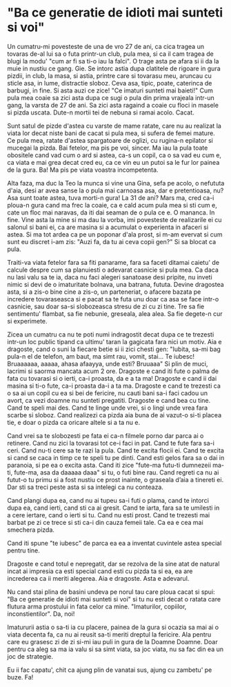 # "Ba ce generatie de idioti mai sunteti si voi"

Un cumatru-mi povesteste de una de vro 27 de ani, ca cica tragea un tovaras de-al lui sa o futa printr-un club, pula mea, si ca il cam tragea de blugi la modu' "cum ar fi sa ti-o iau la falci". O trage asta pe afara si ii da la muie in nustiu ce gang. Gie. Se intorc astia dupa clatitele de rigoare in gura pizdii, in club, la masa, si astia, printre care si tovarasu meu, aruncau cu sticle asa, in lume, distractie sloboz. Ceva asa, tipic, poate, caterinca de barbugi, in fine. Si asta auzi ce zice! "Ce imaturi sunteti mai baieti!" Cum pula mea coaie sa zici asta dupa ce sugi o pula din prima vrajeala intr-un gang, la varsta de 27 de ani. Sa zici asta ragaind a coaie cu floci in masele si pizda uscata. Dute-n mortii tei de nebuna si ramai acolo. Cacat.

Sunt satul de pizde d'astea cu varste de mame ratate, care nu au realizat la viata lor decat niste bani de cacat si pula mea, si sufera de femei mature. Ce pula mea, ratate d'astea spargatoare de oglizi, cu rugina-n epilator si mucegai la pizda. Bai fetelor, ma pis pe voi, sincer. Ma iau la pula toate obositele cand vad cum o ard si astea, ca-s un copil, ca o sa vad eu cum e, ca viata e mai grea decat cred eu, ca ce vin eu un putoi sa le fur lor painea de la gura. Ba! Ma pis pe viata voastra incompetenta.

Alta faza, ma duc la Teo la munca si vine una Gina, sefa pe acolo, o nefututa d'aia, desi ar avea sanse la o pula mai carnoasa asa, dar e pretentioasa, nu? Asa sunt toate astea, tuva morti-n gura! La 31 de ani? Mars ma, cred ca-i ploua-n gura cand ma frec la coaie, ca e cald acum pula mea si sti cum e, cate un floc mai naravas, da iti dai seaman de o pula ce e. O mananca. In fine. Vine asta la mine si ma dau la vorba, imi povesteste de realizarile ei cu salonul si bani ei, ca are masina si a acumulat o experienta in afaceri si astea. Si ma tot ardea ca pe un poponar d'ala prost, si m-am evervat si cum sunt eu discret i-am zis: "Auzi fa, da tu ai ceva copii gen?" Si sa blocat ca pula.

Traiti-va viata fetelor fara sa fiti panarame, fara sa faceti ditamai caietu' de calcule despre cum sa planuiesti o adevarat casnicie si pula mea. Ca daca nu lasi valu sa te ia, daca nu faci alegeri sanatoase desi pripite, nu inveti nimic si devi de o imaturitate bolnava, una batrana, fututa. Devine dragostea asta, si a zis-o bine cine a zis-o, un parteneriat, o afacere bazata pe incredere tovaraseasca si e pacat sa te futa unu doar ca asa se face intr-o casnicie, sau doar sa-si slobozeasca stresu de zi cu zi tine. Tre sa fie sentimentu' flambat, sa fie nebunie, greseala, alea alea. Sa fie degete-n cur si experimete.

Zicea un cumatru ca nu te poti numi indragostit decat dupa ce te trezesti intr-un loc public tipand ca ultimu' taran la gagicata fara nici un motiv. Aia e dragoste, cand o suni la fiecare betie si ii zici chesti gen: "Iubita, sa-mi bag pula-n el de telefon, am baut, ma simt rau, vomit, stai... Te iubesc! Bruaaaaaa, aaaaa, ahasa afaayya, unde esti? Bruuaaa" Si plin de muci, lacrimi si saorma mancata acum 2 ore. Dragoste e cand iti fute o palma de fata cu tovarasi si o ierti, ca-i proasta, da e a ta ma! Dragoste e cand ii dai masina si ti-o fute, ca-i proasta da-i a ta ma. Dragoste e cand te trezesti ca o sa ai un copil cu ea si bei de fericire, nu cauti bani sa-i faci cadou un avort, ca vezi doamne nu sunteti pregatiti. Dragoste e cand bea cu tine. Cand te speli mai des. Cand te linge unde vrei, si o lingi unde vrea fara scarbe si sloboz. Cand realizezi ca pizda aia buna de ai vazut-o si-ti placea tie, e doar o pizda ca oricare altele si a ta nu e.

Cand vrei sa te slobozesti pe fata ei ca-n filmele porno dar parca ai o retinere. Cand nu zici la tovarasi tot ce-i faci in pat. Cand te fute fara sa-i ceri. Cand nu-ti cere sa te razi la pula. Cand te excita flocii ei. Cand te excita si cand se caca in timp ce te speli tu pe dinti. Cand esti gelos fara sa o dai in paranoia, si pe ea o excita asta. Cand iti zice "fute-ma futu-ti dumnezeii ma-ti, fute-ma, asa da daaaaa daaa" si tu, o futi bine rau. Cand regreti ca nu ai futut-o tu primu si a fost nustiu ce prost inainte, o graseala d’aia a tinereti ei. Dar sti sa treci peste asta si sa intelegi ca nu conteaza.

Cand plangi dupa ea, cand nu ai tupeu sa-i futi o plama, cand te intorci dupa ea, cand ierti, cand sti ca ai gresit. Cand te iarta, fara sa te umilesti in a cere iertare, cand o ierti si tu. Cand nu esti prost. Cand te trezesti mai barbat pe zi ce trece si sti ca-i din cauza femeii tale. Ca ea e cea mai smechera pizda.

Cand iti spune "te iubesc" de parca ea ea a inventat cuvintele astea special pentru tine.

Dragoste e cand totul e nepregatit, dar se rezolva de la sine atat de natural incat ai impresia ca esti special cand esti cu pizda ta si ea, ea are increderea ca ii meriti alegerea. Aia e dragoste. Asta e adevarul.

Nu cand stai plina de basini undeva pe norul tau care ploua cacat si spui: "Ba ce generatie de idioti mai sunteti si voi" si tu nu esti decat o ratata care flutura arma prostului in fata celor ca mine. "Imaturilor, copiilor, inconstientilor". Da, noi!

Imatururii astia o sa-ti ia cu placere, painea de la gura si ocazia sa mai ai o viata decenta fa, ca nu ai reusit sa-ti meriti dreptul la fericire. Ala pentru care eu grasesc zi de zi si-mi iau puli in gura de la Doamne Doamne. Doar pentru ca aleg sa ma ia valu si sa simt viata, sa joc viata, nu sa fac din ea un joc de strategie.

Eu ii fac capatu', chit ca ajung plin de vanatai sus, ajung cu zambetu' pe buze. Fa!